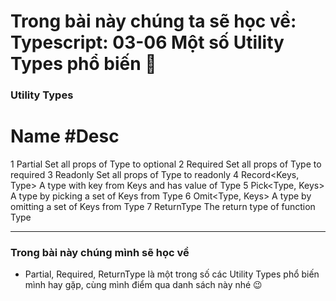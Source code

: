 # Trong bài này chúng ta sẽ học về: Typescript: 03-06 Một số Utility Types phổ biến 🎉

### Utility Types

# Name #Desc

1 Partial Set all props of Type to optional
2 Required Set all props of Type to required
3 Readonly Set all props of Type to readonly
4 Record<Keys, Type> A type with key from Keys and has value of Type
5 Pick<Type, Keys> A type by picking a set of Keys from Type
6 Omit<Type, Keys> A type by omitting a set of Keys from Type
7 ReturnType The return type of function Type

---

### Trong bài này chúng mình sẽ học về

- Partial, Required, ReturnType là một trong số các Utility Types phổ biến mình hay gặp, cùng mình điểm qua danh sách này nhé 😉
